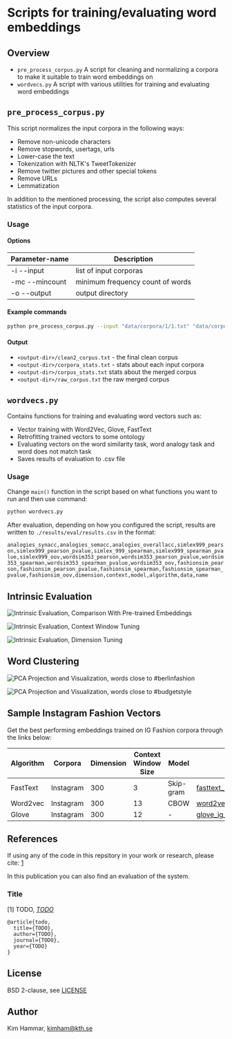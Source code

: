 # Scripts for training/evaluating word embeddings

## Overview

- `pre_process_corpus.py`  A script for cleaning and normalizing a corpora to make it suitable to train word embeddings on
- `wordvecs.py` A script with various utilities for training and evaluating word embeddings

## `pre_process_corpus.py`

This script normalizes the input corpora in the following ways:

- Remove non-unicode characters
- Remove stopwords, usertags, urls
- Lower-case the text
- Tokenization with NLTK's TweetTokenizer
- Remove twitter pictures and other special tokens
- Remove URLs
- Lemmatization

In addition to the mentioned processing, the script also computes several statistics of the input corpora.

### Usage


#### Options

| Parameter-name   | Description                                                                   |
| -----            | -----------                                                                   |
| -i --input       | list of input corporas |
| -mc --mincount   | minimum frequency count of words  |
| -o --output      | output directory  |

#### Example commands

```bash
python pre_process_corpus.py --input "data/corpora/1/1.txt" "data/corpora/2/2.txt" --mincount 2 --output data
```

#### Output
- `<output-dir>/clean2_corpus.txt` - the final clean corpus
- `<output-dir>/corpora_stats.txt` - stats about each input corpora
- `<output-dir>/corpus_stats.txt` stats about the merged corpus
- `<output-dir>/raw_corpus.txt` the raw merged corpus

## `wordvecs.py`

Contains functions for training and evaluating word vectors such as:

- Vector training with Word2Vec, Glove, FastText
- Retrofitting trained vectors to some ontology 
- Evaluating vectors on the word similarity task, word analogy task and word does not match task
- Saves results of evaluation to .csv file

### Usage

Change `main()` function in the script based on what functions you want to run and then use command:

```bash
python wordvecs.py
```

After evaluation, depending on how you configured the script, results are written to `./results/eval/results.csv` in the format:

`analogies_synacc,analogies_semacc,analogies_overallacc,simlex999_pearson,simlex999_pearson_pvalue,simlex_999_spearman,simlex999_spearman_pvalue,simlex999_oov,wordsim353_pearson,wordsim353_pearson_pvalue,wordsim353_spearman,wordsim353_spearman_pvalue,wordsim353_oov,fashionsim_pearson,fashionsim_pearson_pvalue,fashionsim_spearman,fashionsim_spearman_pvalue,fashionsim_oov,dimension,context,model,algorithm,data,name`

## Intrinsic Evaluation

![Intrinsic Evaluation, Comparison With Pre-trained Embeddings](./images/intrinsic_comparison_w_pretrained.png "Intrinsic Evaluation, Comparison With Pre-trained Embeddings")

![Intrinsic Evaluation, Context Window Tuning](./images/intrinsic_comparison_contextwindow.png "Intrinsic Evaluation, Context Window Tuning")

![Intrinsic Evaluation, Dimension Tuning](./images/intrinsic_comparison_dimensions.png "Intrinsic Evaluation, Dimension Tuning")

## Word Clustering

![PCA Projection and Visualization, words close to #berlinfashion](./images/word_plot_berlin.png "PCA Projection and Visualization, words close to #berlinfashion")

![PCA Projection and Visualization, words close to #budgetstyle](./images/word_plot_berlin.png "PCA Projection and Visualization, words close to #budgetstyle")

## Sample Instagram Fashion Vectors

Get the best performing embeddings trained on IG Fashion corpora through the links below:

| Algorithm | Corpora   | Dimension | Context Window Size | Model     | Link                                                                                                            |
| -----     | -----     |     ----- |               ----- | -----     | ---                                                                                                             |
| FastText  | Instagram |       300 |                   3 | Skip-gram | [fasttext_ig_300_3](https://www.dropbox.com/s/tvie2f8jtxcu4ca/fasttext_fashion_dim300_c3_skipgram.vec.zip?dl=0) |
| Word2vec  | Instagram |       300 |                  13 | CBOW      | [word2vec_ig_300_13](https://www.dropbox.com/s/zv82vnjh6v4aa3n/word2vec_fashion_dim300_c13_0.vec.zip?dl=0)      |
| Glove     | Instagram |       300 |                  12 | -         | [glove_ig_300_12](https://www.dropbox.com/s/ervmtrrx24zqkxf/glove_fashion_dim300_c12_-.vec.zip?dl=0)            |

## References 

If using any of the code in this repsitory in your work or research, please cite: [1](TODO)

In this publication you can also find an evaluation of the system. 

### Title

[1] TODO, [*TODO*](link)

```
@article{todo,
  title={TODO},
  author={TODO},
  journal={TODO},
  year={TODO}
}
```

## License

BSD 2-clause, see [LICENSE](./LICENSE)

## Author

Kim Hammar, [kimham@kth.se](mailto:kimham@kth.se)